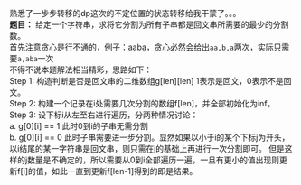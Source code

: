熟悉了一步步转移的dp这次的不定位置的状态转移给我干蒙了。。。  
**题目：** 给定一个字符串，求将它分割为所有子串都是回文串所需要的最少的分割数。  
首先注意贪心是行不通的，例子：aaba，贪心必然会给出```aa,b,a```两次，实际只需要```a,aba```一次  
不得不说本题解法相当精彩，思路如下：  
Step 1: 构造判断是否是回文串的二维数组g[len][len] 1表示是回文，0表示不是回文。  
Step 2: 构建一个记录在i处需要几次分割的数组f[len]，并全部初始化为inf。
Step 3: 设下标i从左至右进行遍历，分两种情况讨论：  
        a. g[0][i] == 1 此时0到i的子串无需分割  
        b. g[0][i] == 0 此时子串需要进一步分割。显然如果以小于i的某个下标j为开头，以i结尾的某一字符串是回文串，则只需在j的基础上再进行一次分割即可。
           但是这样的j数量是不确定的，所以需要从0到i全部遍历一遍，一旦有更小的值出现则更新f[i]的值，如此一直到更新f[len-1]得到的即是结果。
